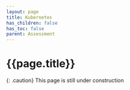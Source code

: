 ```yaml
---
layout: page
title: Kubernetes
has_children: false
has_toc: false
parent: Assessment
---
```


# {{page.title}}

{: .caution}
This page is still under construction
